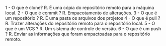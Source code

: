 1 - O que é clone?
	R. É uma cópia do repositório remoto para a máquina local.
2 - O que é commit ?
	R. Empacotamento de alterações.
3 - O que é um repositório ?
	R. É uma pasta os arquivos dos projetos
4 - O que é pull ?
	R. Trazer alterações do repositório remoto para o repositório local.
5 - O que é um VCS ?
	R. Um sistema de controle de versão.
6 - O que é um push ?
	R. Enviar as informações que foram empactoadas para o repositório remoto.